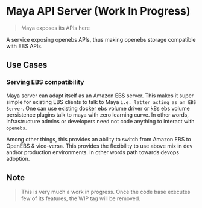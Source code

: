 # Maya API Server (Work In Progress)

> Maya exposes its APIs here

A service exposing openebs APIs, thus making openebs storage compatible with
EBS APIs.

## Use Cases

### Serving EBS compatibility

Maya server can adapt itself as an Amazon EBS server. This makes it super simple
for existing EBS clients to talk to Maya `i.e. latter acting as an EBS Server`. 
One can use existing docker ebs volume driver or k8s ebs volume persistence 
plugins talk to maya with zero learning curve. In other words, infrastructure 
admins or developers need not code anything to interact with `openebs`.

Among other things, this provides an ability to switch from Amazon EBS to OpenEBS 
& vice-versa. This provides the flexibility to use above mix in dev and/or 
production environments. In other words path towards devops adoption.

## Note

> This is very much a work in progress. Once the code base executes few of its
features, the WIP tag will be removed.
